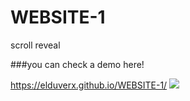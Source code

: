 # WEBSITE-1
scroll reveal


###you can check a demo here!



https://elduverx.github.io/WEBSITE-1/
![](https://i.imgur.com/XnQS7RZ.png)
